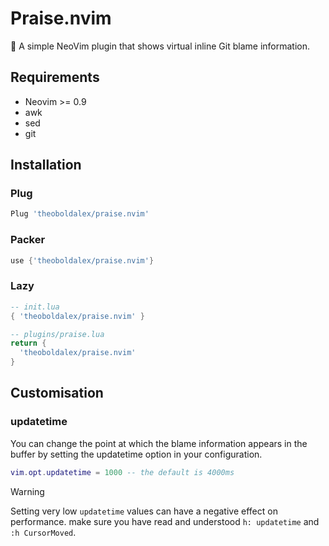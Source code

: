# Praise.nvim

🙏 A simple NeoVim plugin that shows virtual inline Git blame information.

## Requirements
- Neovim >= 0.9
- awk
- sed
-  git

## Installation

### Plug
```lua
Plug 'theoboldalex/praise.nvim'
```

### Packer
```lua
use {'theoboldalex/praise.nvim'}
```

### Lazy
```lua
-- init.lua
{ 'theoboldalex/praise.nvim' }

-- plugins/praise.lua
return {
  'theoboldalex/praise.nvim'
}
```

## Customisation

### updatetime
You can change the point at which the blame information appears in the buffer by setting the updatetime option in your configuration.

```lua
vim.opt.updatetime = 1000 -- the default is 4000ms
```
> [!WARNING]
> 
> Setting very low `updatetime` values can have a negative effect on performance. make sure you have read and understood `h: updatetime` and `:h CursorMoved`.



